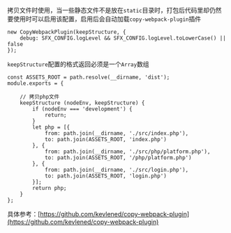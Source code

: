 拷贝文件时使用，当一些静态文件不是放在`static`目录时，打包后代码里却仍然要使用时可以启用该配置，启用后会自动加载`copy-webpack-plugin`插件

    new CopyWebpackPlugin(keepStructure, {
        debug: SFX_CONFIG.logLevel && SFX_CONFIG.logLevel.toLowerCase() || false
    });

`keepStructure`配置的格式返回必须是一个`Array`数组

    const ASSETS_ROOT = path.resolve(__dirname, 'dist');
    module.exports = {

        // 拷贝php文件
        keepStructure (nodeEnv, keepStructure) {
            if (nodeEnv === 'development') {
                return;
            }
            let php = [{
                from: path.join(__dirname, './src/index.php'),
                to: path.join(ASSETS_ROOT, 'index.php')
            }, {
                from: path.join(__dirname, './src/php/platform.php'),
                to: path.join(ASSETS_ROOT, '/php/platform.php')
            }, {
                from: path.join(__dirname, './src/login.php'),
                to: path.join(ASSETS_ROOT, 'login.php')
            }];
            return php;
        }
    };

具体参考：[https://github.com/kevlened/copy-webpack-plugin](https://github.com/kevlened/copy-webpack-plugin)